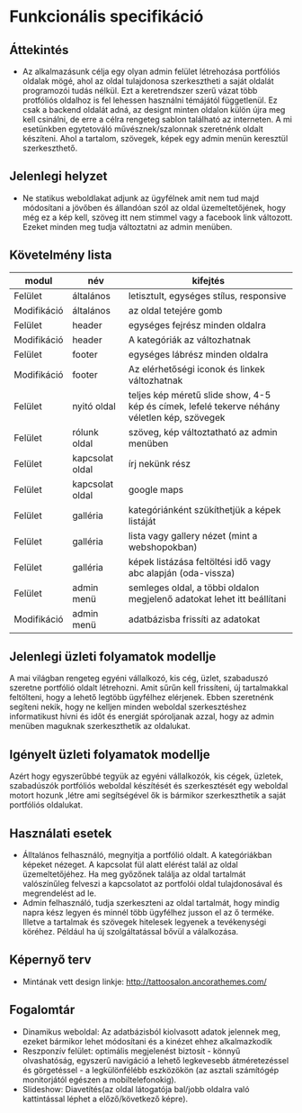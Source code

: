 # Funkcionális specifikáció

## Áttekintés
- Az alkalmazásunk célja egy olyan admin felület létrehozása portfóliós oldalak mögé, ahol az oldal tulajdonosa szerkesztheti a saját oldalát programozói tudás nélkül. Ezt a keretrendszer szerű vázat több protfóliós oldalhoz is fel lehessen használni témájától függetlenül. Ez csak a backend oldalát adná, az designt minten oldalon külön újra meg kell csinálni, de erre a célra rengeteg sablon található az interneten. A mi esetünkben egytetováló művésznek/szalonnak szeretnénk oldalt készíteni. Ahol a tartalom, szövegek, képek egy admin menün keresztül szerkeszthető.

## Jelenlegi helyzet
- Ne statikus weboldlakat adjunk az ügyfélnek amit nem tud majd módosítani a jövőben és állandóan szól az oldal üzemeltetőjének, hogy még ez a kép kell, szöveg itt nem stimmel vagy a facebook link változott. Ezeket minden meg tudja változtatni az admin menüben.

## Követelmény lista

|modul|név|kifejtés|
|---|---|---|
|Felület|általános|letisztult, egységes stílus, responsive|
|Modifikáció|általános|az oldal tetejére gomb|
|Felület|header|egységes fejrész minden oldalra|
|Modifikáció|header|A kategóriák az változhatnak|
|Felület|footer|egységes lábrész minden oldalra|
|Modifikáció|footer|Az elérhetőségi iconok és linkek változhatnak|
|Felület|nyitó oldal|teljes kép méretű slide show, 4-5 kép és címek, lefelé tekerve néhány véletlen kép, szövegek|
|Felület|rólunk oldal|szöveg, kép változtatható az admin menüben|
|Felület|kapcsolat oldal|írj nekünk rész|
|Felület|kapcsolat oldal|google maps|
|Felület|galléria|kategóriánként szükíthetjük a képek listáját|
|Felület|galléria|lista vagy gallery nézet (mint a webshopokban)|
|Felület|galléria|képek listázása feltöltési idő vagy abc alapján (oda-vissza)|
|Felület|admin menü|semleges oldal, a többi oldalon megjelenő adatokat lehet itt beállítani|
|Modifikáció|admin menü|adatbázisba frissíti az adatokat|

## Jelenlegi üzleti folyamatok modellje
A mai világban rengeteg egyéni vállalkozó, kis cég, üzlet, szabaduszó szeretne portfólió oldalt létrehozni. Amit sűrűn kell frissíteni, új tartalmakkal feltölteni, hogy a lehető legtöbb ügyfélhez elérjenek. Ebben szeretnénk segíteni nekik, hogy ne kelljen minden weboldal szerkesztéshez informatikust hívni és időt és energiát spóroljanak azzal, hogy az admin menüben maguknak szerkeszthetik az oldalukat.

## Igényelt üzleti folyamatok modellje
Azért hogy egyszerűbbé tegyük az egyéni vállalkozók, kis cégek, üzletek, szabadúszók portfóliós weboldal készítését és szerkesztését egy weboldal motort hozunk ,létre ami segítségével ők is bármikor szerkeszthetik a saját portfóliós oldalukat.

## Használati esetek
- Álltalános felhasználó, megnyitja a portfólió oldalt. A kategóriákban képeket nézeget. A kapcsolat fül alatt elérést talál az oldal üzemeltetőjéhez. Ha meg győzőnek találja az oldal tartalmát valószínűleg felveszi a kapcsolatot az portfolói oldal tulajdonosával és megrendelést ad le.
- Admin felhasználó, tudja szerkeszteni az oldal tartalmát, hogy mindig napra kész legyen és minnél több ügyfélhez jusson el az ő terméke. Illetve a tartalmak és szövegek hitelesek legyenek a tevékenységi köréhez. Például ha új szolgáltatással bővül a válalkozása.

## Képernyő terv
- Mintának vett design linkje: http://tattoosalon.ancorathemes.com/

## Fogalomtár
- Dinamikus weboldal: Az adatbázisból kiolvasott adatok jelennek meg, ezeket bármikor lehet módosítani és a kinézet ehhez alkalmazkodik
- Reszponzív felület: optimális megjelenést biztosít - könnyű olvashatóság, egyszerű navigáció a lehető legkevesebb átméretezéssel és görgetéssel - a legkülönfélébb eszközökön (az asztali számítógép monitorjától egészen a mobiltelefonokig).
- Slideshow: Diavetítés(az oldal látogatója bal/jobb oldalra való kattintással léphet a előző/következő képre).

